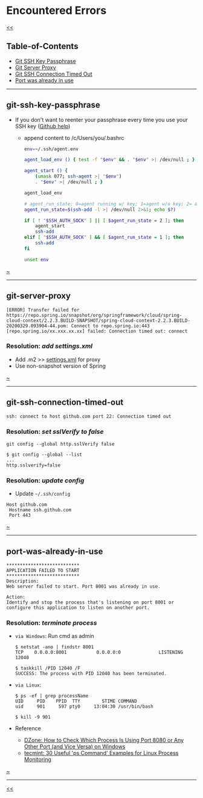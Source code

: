 # Encountered Errors

[<<](../)

## Table-of-Contents

- [Git SSH Key Passphrase](#git-ssh-key-passphrase)
- [Git Server Proxy](#git-server-proxy)
- [Git SSH Connection Timed Out](#git-ssh-connection-timed-out)
- [Port was already in use](#port-was-already-in-use)

---

## git-ssh-key-passphrase

- If you don't want to reenter your passphrase every time you use your SSH key ([Github help](https://help.github.com/en/github/authenticating-to-github/working-with-ssh-key-passphrases))
  - append content to /c/Users/you/.bashrc

    ```bash
    env=~/.ssh/agent.env

    agent_load_env () { test -f "$env" && . "$env" >| /dev/null ; }

    agent_start () {
        (umask 077; ssh-agent >| "$env")
        . "$env" >| /dev/null ; }

    agent_load_env

    # agent_run_state: 0=agent running w/ key; 1=agent w/o key; 2= agent not running
    agent_run_state=$(ssh-add -l >| /dev/null 2>&1; echo $?)

    if [ ! "$SSH_AUTH_SOCK" ] || [ $agent_run_state = 2 ]; then
        agent_start
        ssh-add
    elif [ "$SSH_AUTH_SOCK" ] && [ $agent_run_state = 1 ]; then
        ssh-add
    fi

    unset env
    ```

 [~](#Table-of-Contents)

---

## git-server-proxy

```console
[ERROR] Transfer failed for https://repo.spring.io/snapshot/org/springframework/cloud/spring-cloud-context/2.2.3.BUILD-SNAPSHOT/spring-cloud-context-2.2.3.BUILD-20200329.093904-44.pom: Connect to repo.spring.io:443 [repo.spring.io/xx.xxx.xx.xx] failed: Connection timed out: connect
```

### Resolution: *add settings.xml*

- Add .m2 >> [settings.xml](./settings/settings.xml) for proxy
- Use non-snapshot version of Spring

 [~](#Table-of-Contents)

---

## git-ssh-connection-timed-out

```console
ssh: connect to host github.com port 22: Connection timed out
```

### Resolution: *set sslVerify to false*

```console
git config --global http.sslVerify false

$ git config --global --list
...
http.sslverify=false
```

### Resolution: *update config*

- Update `~/.ssh/config`

```properties
Host github.com
 Hostname ssh.github.com
 Port 443
```

 [~](#Table-of-Contents)

---

## port-was-already-in-use

```console
***************************
APPLICATION FAILED TO START
***************************
Description:
Web server failed to start. Port 8001 was already in use.

Action:
Identify and stop the process that's listening on port 8001 or configure this application to listen on another port.
```

### Resolution: *terminate process*

- `via Windows`: Run cmd as admin

    ```console
    $ netstat -ano | findstr 8001
    TCP    0.0.0.0:8001           0.0.0.0:0              LISTENING       12040

    $ taskkill /PID 12040 /F
    SUCCESS: The process with PID 12040 has been terminated.
    ```

- `via Linux`:

    ```console
    $ ps -ef | grep processName
    UID     PID    PPID  TTY        STIME COMMAND
    uid     901     597 pty0     13:04:30 /usr/bin/bash

    $ kill -9 901
    ```

- Reference
  - [DZone: How to Check Which Process Is Using Port 8080 or Any Other Port (and Vice Versa) on Windows](https://dzone.com/articles/how-to-check-which-process-is-using-port-8080-or-a)
  - [tecmint: 30 Useful 'ps Command' Examples for Linux Process Monitoring](https://www.tecmint.com/ps-command-examples-for-linux-process-monitoring/)

 [~](#Table-of-Contents)

---

[<<](../)
